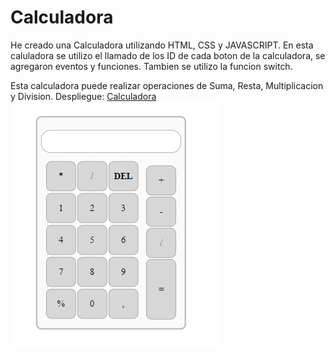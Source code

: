 ﻿# Calculadora

He creado una Calculadora utilizando HTML, CSS y JAVASCRIPT. 
En esta caluladora se utilizo el llamado de los ID de cada boton de la calculadora, se agregaron eventos y funciones. Tambien se utilizo la funcion  switch.

Esta calculadora puede realizar operaciones de Suma, Resta, Multiplicacion y Division. 
Despliegue:
<a href="https://super-licorice-f8d961.netlify.app/">Calculadora<a/>
<img src="img/calculadora.png" alt="calculadora">
